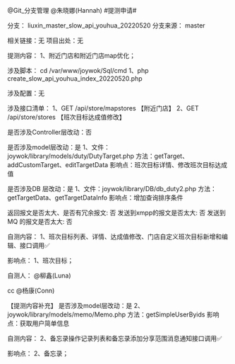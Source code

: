 @Git_分支管理  @朱晓娜(Hannah)  #提测申请# 

分支： liuxin_master_slow_api_youhua_20220520
分支来源： master

相关链接：无
项目出处：无

提测内容：
1、附近门店和附近门店map优化；

涉及脚本：
cd /var/www/joywok/Sql/cmd
1、php create_slow_api_youhua_index_20220520.php

涉及配置：无

涉及接口清单：
1、GET /api/store/mapstores 	【附近门店】
2、GET /api/store/stores 	【班次目标达成值修改】

是否涉及Controller层改动：否

是否涉及model层改动：是
1、文件：joywok/library/models/duty/DutyTarget.php
方法：getTarget、addCustomTarget、editTargetData
影响点：班次目标详情、修改班次目标达成值

是否涉及DB 层改动：是
1、文件：joywok/library/DB/db_duty2.php
方法：getTargetData、getTargetDataInfo
影响点：增加查询排序条件

返回报文是否太大、是否有冗余报文: 否
发送到xmpp的报文是否太大: 否
发送到MQ 的报文是否太大: 否

自测内容：
1、班次目标列表、详情、达成值修改、门店自定义班次目标新增和编辑、接口调用✅

影响点：
1、班次目标；

自测人： @柳鑫(Luna) 

cc @杨康(Conn) 


【提测内容补充】
是否涉及model层改动：是
2、joywok/library/models/memo/Memo.php
方法：getSimpleUserByids
影响点：获取用户简单信息

自测内容：
2、备忘录操作记录列表和备忘录添加分享范围消息通知接口调用✅

影响点：
2、备忘录；